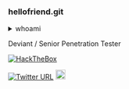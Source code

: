 ### hellofriend.git

<details>
  <summary>whoami</summary>
 </details>

Deviant / Senior Penetration Tester

[![HackTheBox](http://www.hackthebox.eu/badge/image/96780)](https://app.hackthebox.eu/profile/96780)

[![Twitter URL](https://img.shields.io/twitter/url?color=g&label=FreeZeroDays&style=plastic&url=https%3A%2F%2Ftwitter.com%2FFreeZeroDays)](https://twitter.com/FreeZeroDays)
   <a href="https://ko-fi.com/deviantsec">
    <img src="https://cdn.buymeacoffee.com/buttons/default-black.png" alt="Buy Me A Coffee" height="20px">
  </a>

